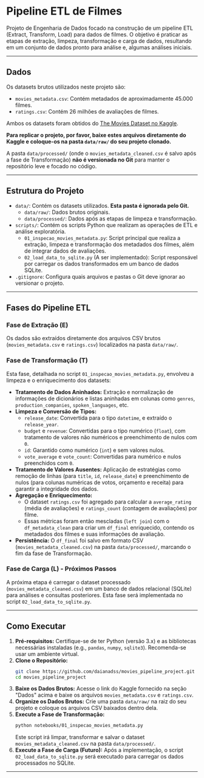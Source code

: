 # Pipeline ETL de Filmes

Projeto de Engenharia de Dados focado na construção de um pipeline ETL (Extract, Transform, Load) para dados de filmes. O objetivo é praticar as etapas de extração, limpeza, transformação e carga de dados, resultando em um conjunto de dados pronto para análise e, algumas análises iniciais.

---

## Dados

Os datasets brutos utilizados neste projeto são:
- `movies_metadata.csv`: Contém metadados de aproximadamente 45.000 filmes.
- `ratings.csv`: Contém 26 milhões de avaliações de filmes.

Ambos os datasets foram obtidos do [The Movies Dataset no Kaggle](https://www.kaggle.com/datasets/rounakbanik/the-movies-dataset/).

**Para replicar o projeto, por favor, baixe estes arquivos diretamente do Kaggle e coloque-os na pasta `data/raw/` do seu projeto clonado.**

A pasta `data/processed/` (onde o `movies_metadata_cleaned.csv` é salvo após a fase de Transformação) **não é versionada no Git** para manter o repositório leve e focado no código.

---

## Estrutura do Projeto

- `data/`: Contém os datasets utilizados. **Esta pasta é ignorada pelo Git.**
    - `data/raw/`: Dados brutos originais. 
    - `data/processed/`: Dados após as etapas de limpeza e transformação. 
- `scripts/`: Contém os scripts Python que realizam as operações de ETL e análise exploratória.
    - `01_inspecao_movies_metadata.py`: Script principal que realiza a extração, limpeza e transformação dos metadados dos filmes, além de integrar dados de avaliações.
    - `02_load_data_to_sqlite.py` (A ser implementado): Script responsável por carregar os dados transformados em um banco de dados SQLite.
- `.gitignore`: Configura quais arquivos e pastas o Git deve ignorar ao versionar o projeto.

---

## Fases do Pipeline ETL

### Fase de Extração (E)

Os dados são extraídos diretamente dos arquivos CSV brutos (`movies_metadata.csv` e `ratings.csv`) localizados na pasta `data/raw/`.

### Fase de Transformação (T)

Esta fase, detalhada no script `01_inspecao_movies_metadata.py`, envolveu a limpeza e o enriquecimento dos datasets:

-   **Tratamento de Dados Aninhados:** Extração e normalização de informações de dicionários e listas aninhadas em colunas como `genres`, `production_companies`, `spoken_languages`, etc.
-   **Limpeza e Conversão de Tipos:**
    -   `release_date`: Convertida para o tipo `datetime`, e extraído o `release_year`.
    -   `budget` e `revenue`: Convertidas para o tipo numérico (`float`), com tratamento de valores não numéricos e preenchimento de nulos com `0`.
    -   `id`: Garantido como numérico (`int`) e sem valores nulos.
    -   `vote_average` e `vote_count`: Convertidas para numérico e nulos preenchidos com `0`.
-   **Tratamento de Valores Ausentes:** Aplicação de estratégias como remoção de linhas (para `title`, `id`, `release_date`) e preenchimento de nulos (para colunas numéricas de votos, orçamento e receita) para garantir a integridade dos dados.
-   **Agregação e Enriquecimento:**
    -   O dataset `ratings.csv` foi agregado para calcular a `average_rating` (média de avaliações) e `ratings_count` (contagem de avaliações) por filme.
    -   Essas métricas foram então mescladas (`left join`) com o `df_metadata_clean` para criar um `df_final` enriquecido, contendo os metadados dos filmes e suas informações de avaliação.
-   **Persistência:** O `df_final` foi salvo em formato CSV (`movies_metadata_cleaned.csv`) na pasta `data/processed/`, marcando o fim da fase de Transformação.

### Fase de Carga (L) - Próximos Passos

A próxima etapa é carregar o dataset processado (`movies_metadata_cleaned.csv`) em um banco de dados relacional (SQLite) para análises e consultas posteriores. Esta fase será implementada no script `02_load_data_to_sqlite.py`.

---

## Como Executar

1.  **Pré-requisitos:** Certifique-se de ter Python (versão 3.x) e as bibliotecas necessárias instaladas (e.g., `pandas`, `numpy`, `sqlite3`). Recomenda-se usar um ambiente virtual.
2.  **Clone o Repositório:**
    ```bash
    git clone https://github.com/daianadss/movies_pipeline_project.git
    cd movies_pipeline_project
    ```
3.  **Baixe os Dados Brutos:** Acesse o link do Kaggle fornecido na seção "Dados" acima e baixe os arquivos `movies_metadata.csv` e `ratings.csv`.
4.  **Organize os Dados Brutos:** Crie uma pasta `data/raw/` na raiz do seu projeto e coloque os arquivos CSV baixados dentro dela.
5.  **Execute a Fase de Transformação:**
    ```bash
    python notebooks/01_inspecao_movies_metadata.py
    ```
    Este script irá limpar, transformar e salvar o dataset `movies_metadata_cleaned.csv` na pasta `data/processed/`.
6.  **Execute a Fase de Carga (Futuro):** Após a implementação, o script `02_load_data_to_sqlite.py` será executado para carregar os dados processados no SQLite.

---
